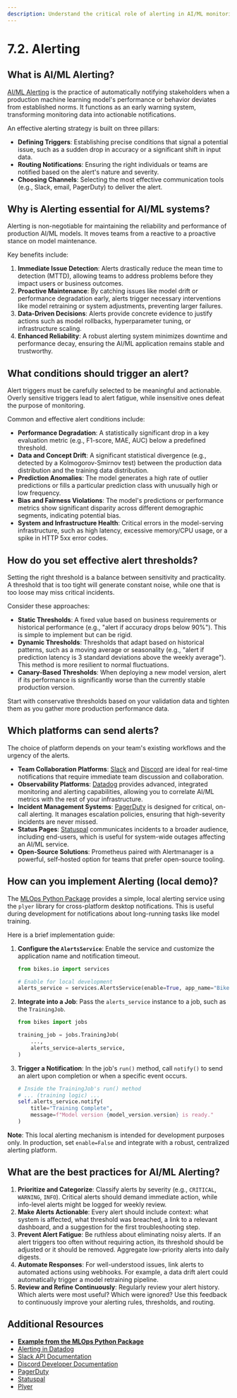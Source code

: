 ```yaml
---
description: Understand the critical role of alerting in AI/ML monitoring, learn how to set up effective alert systems to notify stakeholders of potential issues with models in production.
---
```


# 7.2. Alerting

## What is AI/ML Alerting?

[AI/ML Alerting](https://www.datadoghq.com/solutions/machine-learning/) is the practice of automatically notifying stakeholders when a production machine learning model's performance or behavior deviates from established norms. It functions as an early warning system, transforming monitoring data into actionable notifications.

An effective alerting strategy is built on three pillars:
- **Defining Triggers**: Establishing precise conditions that signal a potential issue, such as a sudden drop in accuracy or a significant shift in input data.
- **Routing Notifications**: Ensuring the right individuals or teams are notified based on the alert's nature and severity.
- **Choosing Channels**: Selecting the most effective communication tools (e.g., Slack, email, PagerDuty) to deliver the alert.

## Why is Alerting essential for AI/ML systems?

Alerting is non-negotiable for maintaining the reliability and performance of production AI/ML models. It moves teams from a reactive to a proactive stance on model maintenance.

Key benefits include:
1.  **Immediate Issue Detection**: Alerts drastically reduce the mean time to detection (MTTD), allowing teams to address problems before they impact users or business outcomes.
2.  **Proactive Maintenance**: By catching issues like model drift or performance degradation early, alerts trigger necessary interventions like model retraining or system adjustments, preventing larger failures.
3.  **Data-Driven Decisions**: Alerts provide concrete evidence to justify actions such as model rollbacks, hyperparameter tuning, or infrastructure scaling.
4.  **Enhanced Reliability**: A robust alerting system minimizes downtime and performance decay, ensuring the AI/ML application remains stable and trustworthy.

## What conditions should trigger an alert?

Alert triggers must be carefully selected to be meaningful and actionable. Overly sensitive triggers lead to alert fatigue, while insensitive ones defeat the purpose of monitoring.

Common and effective alert conditions include:
- **Performance Degradation**: A statistically significant drop in a key evaluation metric (e.g., F1-score, MAE, AUC) below a predefined threshold.
- **Data and Concept Drift**: A significant statistical divergence (e.g., detected by a Kolmogorov-Smirnov test) between the production data distribution and the training data distribution.
- **Prediction Anomalies**: The model generates a high rate of outlier predictions or fills a particular prediction class with unusually high or low frequency.
- **Bias and Fairness Violations**: The model's predictions or performance metrics show significant disparity across different demographic segments, indicating potential bias.
- **System and Infrastructure Health**: Critical errors in the model-serving infrastructure, such as high latency, excessive memory/CPU usage, or a spike in HTTP 5xx error codes.

## How do you set effective alert thresholds?

Setting the right threshold is a balance between sensitivity and practicality. A threshold that is too tight will generate constant noise, while one that is too loose may miss critical incidents.

Consider these approaches:
- **Static Thresholds**: A fixed value based on business requirements or historical performance (e.g., "alert if accuracy drops below 90%"). This is simple to implement but can be rigid.
- **Dynamic Thresholds**: Thresholds that adapt based on historical patterns, such as a moving average or seasonality (e.g., "alert if prediction latency is 3 standard deviations above the weekly average"). This method is more resilient to normal fluctuations.
- **Canary-Based Thresholds**: When deploying a new model version, alert if its performance is significantly worse than the currently stable production version.

Start with conservative thresholds based on your validation data and tighten them as you gather more production performance data.

## Which platforms can send alerts?

The choice of platform depends on your team's existing workflows and the urgency of the alerts.

- **Team Collaboration Platforms**: [Slack](https://slack.com/) and [Discord](https://discord.com/) are ideal for real-time notifications that require immediate team discussion and collaboration.
- **Observability Platforms**: [Datadog](https://www.datadoghq.com/) provides advanced, integrated monitoring and alerting capabilities, allowing you to correlate AI/ML metrics with the rest of your infrastructure.
- **Incident Management Systems**: [PagerDuty](https://www.pagerduty.com/) is designed for critical, on-call alerting. It manages escalation policies, ensuring that high-severity incidents are never missed.
- **Status Pages**: [Statuspal](https://statuspal.io/) communicates incidents to a broader audience, including end-users, which is useful for system-wide outages affecting an AI/ML service.
- **Open-Source Solutions**: Prometheus paired with Alertmanager is a powerful, self-hosted option for teams that prefer open-source tooling.

## How can you implement Alerting (local demo)?

The [MLOps Python Package](https://github.com/fmind/mlops-python-package) provides a simple, local alerting service using the `plyer` library for cross-platform desktop notifications. This is useful during development for notifications about long-running tasks like model training.

Here is a brief implementation guide:

1.  **Configure the `AlertsService`**: Enable the service and customize the application name and notification timeout.

    ```python
    from bikes.io import services

    # Enable for local development
    alerts_service = services.AlertsService(enable=True, app_name="Bikes", timeout=10)
    ```

2.  **Integrate into a Job**: Pass the `alerts_service` instance to a job, such as the `TrainingJob`.

    ```python
    from bikes import jobs

    training_job = jobs.TrainingJob(
        ...,
        alerts_service=alerts_service,
    )
    ```

3.  **Trigger a Notification**: In the job's `run()` method, call `notify()` to send an alert upon completion or when a specific event occurs.

    ```python
    # Inside the TrainingJob's run() method
    # ... (training logic) ...
    self.alerts_service.notify(
        title="Training Complete",
        message=f"Model version {model_version.version} is ready."
    )
    ```

**Note**: This local alerting mechanism is intended for development purposes only. In production, set `enable=False` and integrate with a robust, centralized alerting platform.

## What are the best practices for AI/ML Alerting?

1.  **Prioritize and Categorize**: Classify alerts by severity (e.g., `CRITICAL`, `WARNING`, `INFO`). Critical alerts should demand immediate action, while info-level alerts might be logged for weekly review.
2.  **Make Alerts Actionable**: Every alert should include context: what system is affected, what threshold was breached, a link to a relevant dashboard, and a suggestion for the first troubleshooting step.
3.  **Prevent Alert Fatigue**: Be ruthless about eliminating noisy alerts. If an alert triggers too often without requiring action, its threshold should be adjusted or it should be removed. Aggregate low-priority alerts into daily digests.
4.  **Automate Responses**: For well-understood issues, link alerts to automated actions using webhooks. For example, a data drift alert could automatically trigger a model retraining pipeline.
5.  **Review and Refine Continuously**: Regularly review your alert history. Which alerts were most useful? Which were ignored? Use this feedback to continuously improve your alerting rules, thresholds, and routing.

## Additional Resources

- **[Example from the MLOps Python Package](https://github.com/fmind/mlops-python-package/blob/main/src/bikes/io/services.py)**
- [Alerting in Datadog](https://docs.datadoghq.com/monitors/manage/status/#alerts)
- [Slack API Documentation](https://api.slack.com/)
- [Discord Developer Documentation](https://discord.com/developers/docs/intro)
- [PagerDuty](https://www.pagerduty.com/)
- [Statuspal](https://statuspal.io/)
- [Plyer](https://plyer.readthedocs.io/)

